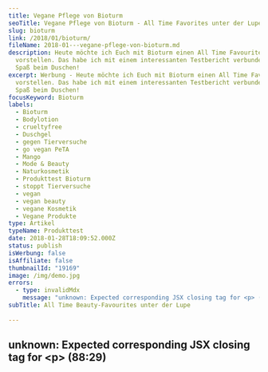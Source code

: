 ```yaml
---
title: Vegane Pflege von Bioturm
seoTitle: Vegane Pflege von Bioturm - All Time Favorites unter der Lupe
slug: bioturm
link: /2018/01/bioturm/
fileName: 2018-01---vegane-pflege-von-bioturm.md
description: Heute möchte ich Euch mit Bioturm einen All Time Favourite
  vorstellen. Das habe ich mit einem interessanten Testbericht verbunden. Viele
  Spaß beim Duschen!
excerpt: Werbung - Heute möchte ich Euch mit Bioturm einen All Time Favourite
  vorstellen. Das habe ich mit einem interessanten Testbericht verbunden. Viele
  Spaß beim Duschen!
focusKeyword: Bioturm
labels:
  - Bioturm
  - Bodylotion
  - crueltyfree
  - Duschgel
  - gegen Tierversuche
  - go vegan PeTA
  - Mango
  - Mode & Beauty
  - Naturkosmetik
  - Produkttest Bioturm
  - stoppt Tierversuche
  - vegan
  - vegan beauty
  - vegane Kosmetik
  - Vegane Produkte
type: Artikel
typeName: Produkttest
date: 2018-01-28T18:09:52.000Z
status: publish
isWerbung: false
isAffiliate: false
thumbnailId: "19169"
image: /img/demo.jpg
errors:
  - type: invalidMdx
    message: "unknown: Expected corresponding JSX closing tag for <p> (88:29)"
subTitle: All Time Beauty-Favourites unter der Lupe
  
---
```


## unknown: Expected corresponding JSX closing tag for &lt;p> (88:29)

<!--
Werbung\*

**In der letzten Zeit habe ich viele für mich neue Produkte getestet und hier im
Blog darüber berichtet. Heute möchte ich Euch mal ein paar meiner All Time
Favourites  vorstellen. Wobei ich auch das mit einem kleinen Test verbinde. Ein
Bisschen Spannung darf ja schließlich nicht fehlen.**

Was ich seit Jahren schätze und verwende, sind die Naturkosmetik-Produkte von
Bioturm. Auch in einem meiner
[Vegan Beauty Basket Unboxing-Moments](/2016/12/unboxing-vegan-beauty-basket-weihnachtsedition/)
habe ich bereits darüber berichtet. Nachdem ich jetzt schon lange mit der
Granatapfel Bodycream und dem passenden Duschgel zufrieden bin, hatte ich Lust,
mal etwas Neues auszuprobieren.

## Wir wäre es mit Mango?

![Bioturm](http://cardamonchai.com/wp-content/uploads/2018/01/38980894875_f16cf7b620_z-300x200.jpg)

Warum nicht zum nahenden Frühjahr mal etwas Farbe und frischen Duft reinbringen?
Wie wäre es mit Mango? Interessanter Gedanke, oder? Finde ich auch. Und ich
finde es toll, dass es mein geliebtes Pflegeduo Duschgel und Body Creme auch mit
dieser Duftnote gibt.

Mango war ja schon immer mein Ding. Supersüß und gleichzeitig leicht herb und
aufregend frisch. Genau so riecht es, wenn man den Deckel der Cremedose lüftet.
Auf die Haut aufgetragen lässt sie sich leicht verteilen und zieht gut ein.
Dabei hinterlässt sie ein angenehm gepflegtes Gefühl. Man merkt, dass die Haut
mit Feuchtigkeit versorgt wird. Inhaltsstoffe wie Mangobutter, Sonnen- und
Jojobaöl, Mangofruchtsaft und Mangoextrakt sind für die Konsistenz und den Duft
verantwortlich.

## Mangocreme und Duschgel

![Bioturm](http://cardamonchai.com/wp-content/uploads/2018/01/25008571257_e5f8eb55f1_z-300x200.jpg)

Hier die komplette Liste der Inhaltsstoffe in der Body Creme Mango:

_Wasser, pflanzliche Fettsäureester, Glycerin, höherer Fettalkohol,
Trinkalkohol, pflanzl. Fettsäureester, Mangobutter, Kokosöl, Betain,
Sonnenblumenöl, Jojobaöl, Mangofruchtsaft, waschaktive Substanz auf Zuckerbasis,
Mango-Extrakt, Mischung nat. äth. Öle, Sonnenblumenöl, waschaktive Aminosäure,
Vitamin E, natürlicher Verdicker, (pflanzliche) Milchsäure, Inhaltstoff der
natürlichen ätherischen Öle_

Wenn man mit dem Mango-Duschgel unter die Dusche geht, fängt der Tag gleich gut.
Eingehüllt in eine warme Duftwolke kann man vom Urlaub in den Tropen träumen und
möchte da so schnell gar nicht mehr raus. Bestandteile sind hier:

![Bioturm](http://cardamonchai.com/wp-content/uploads/2018/01/39169395384_3975fe2aa1_z-300x200.jpg)

_Wasser, waschaktive Substanz auf pflanzl. Basis, waschaktive Substanz auf
Cocos/Zucker Basis, Inulin,  (pflanzliche) Milchsäure, Kochsalz, Mischung
natürliche ätherische Öle, Fettsäureester des Sonnenblumenöls, Mangofruchtsaft,
Mango-Extrakt, Fettsäureester auf pflanzlicher Basis, Trinkalkohol und
Inhaltsstoff der natürlichen ätherischen Öle_

## Auch für häufiges Duschen geeignet

Nach dem Duschen hat man nicht das Gefühl, dass das Duschgel die Haut
ausgetrocknet hat. Es ist also auch gut geeignet für Personen, die Sport-bedingt
ab und zu auch mal mehrmals am Tag duschen.

So viel zu meinen neuen Favoriten. Beide tragen übrigens das  _PeTA Cruelty Free
And Vegan_ Label sowie das _International Organic And Natural Cosmetics
Corporation_ Label. Ersteres steht für geprüft vegane und Tierleid-freie Waren,
zweiteres für natürliche Biokosmetik.

![Bioturm | full](http://cardamonchai.com/wp-content/uploads/2018/01/Peta-cruelty-free-and-vegan.png)

Für Euch möchte ich an dieser Stelle den Hersteller Bioturm noch etwas genauer
unter die Lupe nehmen. Man möchte ja schließlich wissen, was man sich da so auf
die Haut schmiert, oder?

## Bioturm gibt es seit 2001

![Bioturm](http://cardamonchai.com/wp-content/uploads/2018/01/26006986268_5f20628c2a_z-300x200.jpg)

Gegründet wurde Bioturm im Jahr 2001 von Martin Evers zusammen mit seiner Frau
Karin und seiner Tochter, der Apothekerin Jasmin. Ihr erklärtes Ziel war es, das
Wohlbefinden der Menschen zu erhöhen und die Umwelt dabei möglichst schonend zu
behandeln.

Vor der Gründung seiner Firma war Martin Evers in der Naturkost-Branche tätig
und brachte 20 Jahre Erfahrung im Bereich Naturkost und Naturkosmetik mit. Bei
den Inhaltsstoffen für die Bioturm Produkte setzt die Familie auf Natürlichkeit.
Besonders wichtig ist die Herkunft aus biologischem Anbau.

Auf genetisch veränderte Inhaltsstoffe sowie
[Versuche an Tieren](/2010/07/grausame-tierversuche-in-der-kosmetikindustrie-wie-kann-ich-erkennen-welche-produkte-nicht-an-tieren-getestet-wurden/)
für die Produkte und deren Inhaltsstoffe wird aus Prinzip verzichtet.  Die
zertifizierte Naturkosmetik ist frei von synthetischen Inhaltsstoffen, PEG,
Silikonen und Paraffinöl. Viele der Bioturm Produkte sind zudem vegan, was mich
persönlich natürlich ganz besonders freut.

## Hier ein Zitat der Firma Bioturm zum Thema Tierversuche:

<blockquote> __"Wir haben eine klare Haltung zu Tierversuchen und dem Export unserer Produkte nach China:__

Die Firma Bioturm hat sich seit der Gründung neben der Erhöhung des
Wohlbefindens des Menschen und der verantwortungsvollen Behandlung der Natur
insbesondere ein Thema auf die Fahne geschrieben: Ein klares Bekanntnis gegen
die Durchführung von Tierversuchen. Im Rahmen der Recherche der Marktbedingungen
in China stießen wir auf die zurzeit in China durchgeführten Tierversuche,
welche bei der Zulassung eines Produktes durch die China Food And Drug
Administration (CFDA) zwingend vorgeschrieben sind.

**Wir können Tierversuche im Rahmen von kosmetischen Anwendungen nicht
tolerieren und haben uns daher bewusst gegen eine Lieferung nach China
entschieden."** </blockquote>

![Bioturm](http://cardamonchai.com/wp-content/uploads/2018/01/39880742461_4e2aa2e630_z-300x200.jpg)

Neben der von mir beschriebenen Duftserie, die ich nun schon in der Variante
Granatapfel und Mango kenne, gibt es außerdem Shampoos und Haarpflegeprodukte
für verschiedene Haartypen sowie Bäder, Intimpflege, Salben und Cremes,
Handpflege, Lotionen, Lippenpflege und Fußpflege.

Umweltfreundliche, moderne Produktionsverfahren

Für viele Produkte wird auf CO2-Extraktion zurückgegriffen. Bei diesem modernen
Verfahren können besonders hochkonzentrierte, unverdünnte Pflanzenextrakte
gewonnen werden. Es ist zudem besonders umweltfreundlich. Das Pflanzenmaterial
wird dabei unter hohem Druck mit CO2 behandelt. Durch den Druck wird das CO2
flüssig und das Pflanzenextrakt kondensiert. Das CO2 wird recycelt, das Extrakt
aufgefangen. Das Produkt, das am Ende dabei herauskommt,  ist genauso
wirkungsvoll, wie unter höherer Einsatzration hergestellte wässrige oder
alkoholische Auszüge.

Wer jetzt neugierig geworden ist und gerne wissen möchte, ob die
Bioturm-Produkte auch was für sie/ihn sind: Ihr findet Sie in vielen
Drogeriemärkten wie zum Beispiel Budni sowie in den Denns Biosupermärkten und
natürlich auf der Bioturm [Homepage](http://www.bioturm.de). Dort gibt es
übrigens auch eine praktische
[Händlersuche](http://www.bioturm.de/.cms/Haendlersuche/544-1). Einfach Euren
Wohnort in die Suchmaske eingeben und es kann losgehen.

- _Hinweis: Dieser Beitrag enthält Werbung. Der Inhalt und meine Meinung wurden
  dadurch nicht beeinflusst. Infos zum Thema Werbekennzeichnung in meinem Blog
  findet Ihr auf meiner [Transparenz-Seite](/werbung/). _

-->

  